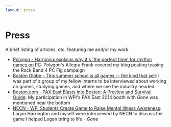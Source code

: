 ```yaml
---
layout: press
---
```


# Press

A brief listing of articles, etc. featuring me and/or my work.

+ [Polygon - Harmonix explains why it's 'the perfect time' for rhythm games on PC](https://www.polygon.com/2016/2/26/11122038/harmonix-pc-games-blog): Polygon's Allegra Frank covered my blog posting teasing the Rock Band 4 PC Fig campaign
+ [Boston Globe - This summer school is all games -- the kind that sell](https://secure.pqarchiver.com/boston/doc/1030062551.html?FMT=ABS&FMTS=ABS:FT&type=current&date=Jul+30%2C+2012&author=Bray%2C+Hiawatha&pub=Boston+Globe&edition=&startpage=B.5&desc=This+summer+school+is+all+games+--+the+kind+that+sell): I was part of a group of my fellow interns to be interviewed about working on games, studying games, and where we see the industry headed
+ [Boston.com - PAX East Blasts into Boston: A Preview and Survival Guide](https://secure.pqarchiver.com/boston/doc/1030062551.html?FMT=ABS&FMTS=ABS:FT&type=current&date=Jul+30%2C+2012&author=Bray%2C+Hiawatha&pub=Boston+Globe&edition=&startpage=B.5&desc=This+summer+school+is+all+games+--+the+kind+that+sell): My participation in WPI's PAX East 2014 booth with *Gone* was mentioned near the bottom
+ [NECN - WPI Students Create Game to Raise Mental Illness Awareness](http://www.necn.com/news/new-england/WPI-students-create-game-to-raise-mental-illness-awareness_NECN-256204881.html): Logan Harrington and myself were interviewed by NECN to discuss the game I helped Logan bring to life - *Gone*
